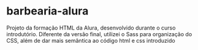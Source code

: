 # barbearia-alura
Projeto da formação HTML da Alura, desenvolvido durante o curso introdutório.
Diferente da versão final, utilizei o Sass para organização do CSS, além de dar mais semântica ao código html e css introduzido
